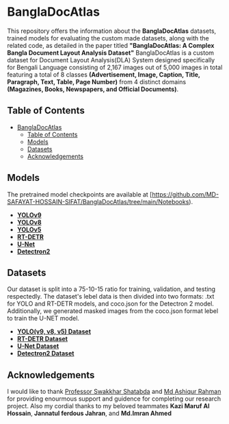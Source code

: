 # BanglaDocAtlas

This repository offers the information about the **BanglaDocAtlas** datasets, trained models for evaluating the custom made datasets, along with the related code, as detailed in the paper titled **"BanglaDocAtlas: A Complex Bangla Document Layout Analysis Dataset"**
BanglaDocAtlas is a custom dataset for Document Layout Analysis(DLA) System designed specifically for Bengali Language consisting of 2,167 images out of 5,000 images in total featuring a total of 8 classes **(Advertisement, Image, Caption, Title, Paragraph, Text, Table, Page Number)** from 4 distinct domains **(Magazines, Books, Newspapers, and Official Documents)**.

## Table of Contents

- [BanglaDocAtlas](#BanglaDocAtlas)
  - [Table of Contents](#table-of-contents)
  - [Models](#models)
  - [Datasets](#datasets)
  - [Acknowledgements](#acknowledgements)

## Models

The pretrained model checkpoints are available at [https://github.com/MD-SAFAYAT-HOSSAIN-SIFAT/BanglaDocAtlas/tree/main/Notebooks).

- [**YOLOv9**](https://github.com/MD-SAFAYAT-HOSSAIN-SIFAT/BanglaDocAtlas/blob/main/Notebooks/YOLO/V9/yolov9-fydp-document-layout-analysis.ipynb)
- [**YOLOv8**](https://github.com/MD-SAFAYAT-HOSSAIN-SIFAT/BanglaDocAtlas/blob/main/Notebooks/YOLO/V8/yolov8-fydp-document-layout-analysis.ipynb)
- [**YOLOv5**](https://github.com/MD-SAFAYAT-HOSSAIN-SIFAT/BanglaDocAtlas/blob/main/Notebooks/YOLO/V5/yolov5-fydp-document-layout-analysis.ipynb)
- [**RT-DETR**](https://github.com/MD-SAFAYAT-HOSSAIN-SIFAT/BanglaDocAtlas/blob/main/Notebooks/RT-DETR/rt-detr-fydp-document-layout-analysis.ipynb)
- [**U-Net**](https://github.com/MD-SAFAYAT-HOSSAIN-SIFAT/BanglaDocAtlas/blob/main/Notebooks/U_NET/u-net-document-layout-analysis.ipynb)
- [**Detectron2**](https://github.com/MD-SAFAYAT-HOSSAIN-SIFAT/BanglaDocAtlas/blob/main/Notebooks/DETECTRON2/detectron2-fydp-document-layout-analysis.ipynb)


## Datasets

Our dataset is split into a 75-10-15 ratio for training, validation, and testing respectedly. The dataset's lebel data is then divided into two formats: .txt for YOLO and RT-DETR models, and coco.json for the Detectron 2 model. Additionally, we generated masked images from the coco.json format lebel to train the U-NET model.

- [**YOLO(v9, v8, v5) Dataset**](https://github.com/MD-SAFAYAT-HOSSAIN-SIFAT/BanglaDocAtlas/tree/main/Dataset/YOLO(v5__v8__v9))
- [**RT-DETR Dataset**](https://github.com/MD-SAFAYAT-HOSSAIN-SIFAT/BanglaDocAtlas/tree/main/Dataset/RT_DETR)
- [**U-Net Dataset**](https://github.com/MD-SAFAYAT-HOSSAIN-SIFAT/BanglaDocAtlas/tree/main/Dataset/U_NET)
- [**Detectron2 Dataset**](https://github.com/MD-SAFAYAT-HOSSAIN-SIFAT/BanglaDocAtlas/tree/main/Dataset/DETECTRON2)

  
## Acknowledgements

I would like to thank [Professor Swakkhar Shatabda](https://scholar.google.com/citations?hl=en&user=2DhrWFgAAAAJ&view_op=list_works&sortby=pubdate) and [Md Ashiqur Rahman](https://scholar.google.com/citations?user=ujAbMnwAAAAJ&hl=en) for providing enourmous support and guidence for completing our research project. Also my cordial thanks to my beloved teammates **Kazi Maruf Al Hossain**, **Jannatul ferdous Jahran**, and **Md.Imran Ahmed**

